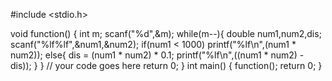 #include <stdio.h>

void function()
{
    int m;
    scanf("%d",&m);
    while(m--){
        double num1,num2,dis;
        scanf("%lf%lf",&num1,&num2);
        if(num1 < 1000)
            printf("%lf\n",(num1 * num2));
        else{
            dis = (num1 * num2) * 0.1;
            printf("%lf\n",((num1 * num2) - dis));
        }
    }
	// your code goes here
	return 0;
}
int main()
{
    function();
    return 0;
}
